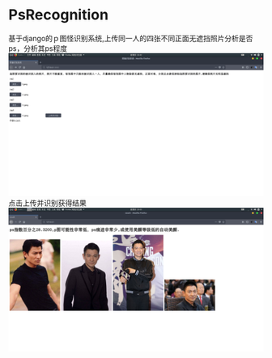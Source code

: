 # PsRecognition
基于django的ｐ图怪识别系统,上传同一人的四张不同正面无遮挡照片分析是否ps，分析其ps程度
![image1](https://github.com/bobojack/PsRecognition/blob/master/img/2018-05-20%2013-42-38%20%E7%9A%84%E5%B1%8F%E5%B9%95%E6%88%AA%E5%9B%BE.png)
点击上传并识别获得结果
![image2](https://github.com/bobojack/PsRecognition/blob/master/img/2018-05-20%2013-43-47%20%E7%9A%84%E5%B1%8F%E5%B9%95%E6%88%AA%E5%9B%BE.png)
